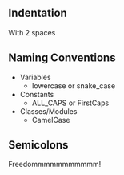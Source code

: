 ## Indentation 
With 2 spaces

## Naming Conventions
* Variables
  * lowercase or snake_case
* Constants
  * ALL_CAPS or FirstCaps
* Classes/Modules
  * CamelCase

## Semicolons
Freedommmmmmmmmmm!

